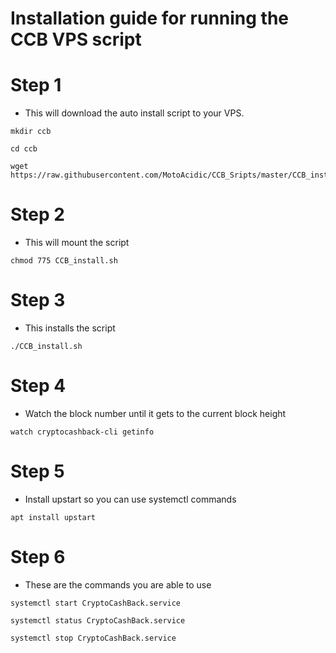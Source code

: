 # Installation guide for running the CCB VPS script
# Step 1
  * This will download the auto install script to your VPS.
```    
mkdir ccb

cd ccb

wget https://raw.githubusercontent.com/MotoAcidic/CCB_Sripts/master/CCB_install.sh

```
# Step 2
  * This will mount the script 
```
chmod 775 CCB_install.sh

```
# Step 3
  * This installs the script
```
./CCB_install.sh

```
# Step 4
  * Watch the block number until it gets to the current block height
```
watch cryptocashback-cli getinfo

```

# Step 5
  * Install upstart so you can use systemctl commands
```    
apt install upstart

```
# Step 6
  * These are the commands you are able to use
```    
systemctl start CryptoCashBack.service

systemctl status CryptoCashBack.service

systemctl stop CryptoCashBack.service

```
